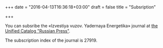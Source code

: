 +++
date = "2016-04-13T16:36:18+03:00"
draft = false
title = "Subsription"

+++

You can subsribe the «Izvestiya vuzov. Yadernaya Energetika» journal at [the Unified Catalog "Russian Press"](http://www.pressa-rf.ru/cat/1/edition/t_s27919/).

The subscription index of the journal is 27919.

